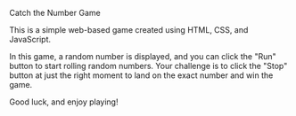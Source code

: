 Catch the Number Game

This is a simple web-based game created using HTML, CSS, and JavaScript.

In this game, a random number is displayed, and you can click the "Run" button to start rolling random numbers. Your challenge is to click the "Stop" button at just the right moment to land on the exact number and win the game.

Good luck, and enjoy playing!


